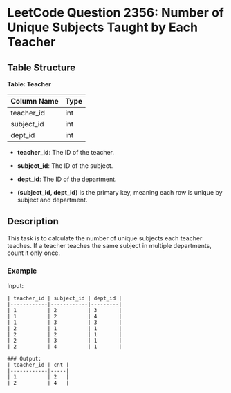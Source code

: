 # LeetCode Question 2356: Number of Unique Subjects Taught by Each Teacher

## Table Structure

**Table: Teacher**

| Column Name | Type |
|-------------|------|
| teacher_id  | int  |
| subject_id  | int  |
| dept_id     | int  |

- **teacher_id**: The ID of the teacher.
- **subject_id**: The ID of the subject.
- **dept_id**: The ID of the department.

- **(subject_id, dept_id)** is the primary key, meaning each row is unique by subject and department.

## Description
This task is to calculate the number of unique subjects each teacher teaches. If a teacher teaches the same subject in multiple departments, count it only once.

### Example
Input:
```plaintext
| teacher_id | subject_id | dept_id |
|------------|------------|---------|
| 1          | 2          | 3       |
| 1          | 2          | 4       |
| 1          | 3          | 3       |
| 2          | 1          | 1       |
| 2          | 2          | 1       |
| 2          | 3          | 1       |
| 2          | 4          | 1       |

### Output:
| teacher_id | cnt |
|------------|-----|
| 1          | 2   |
| 2          | 4   |
